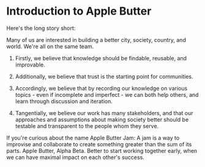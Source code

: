 Introduction to Apple Butter
============================

Here's the long story short:

Many of us are interested in building a better city, society, country, and world. We're all on the same team.

1. Firstly, we believe that knowledge should be findable, reusable, and improvable.

2. Additionally, we believe that trust is the starting point for communities.

3. Accordingly, we believe that by recording our knowledge on various topics - even if incomplete and imperfect - we can both help others, and learn through discussion and iteration.

4. Tangentially, we believe our work has many stakeholders, and that our approaches and assumptions about making society better should be testable and transparent to the people whom they serve.


If you're curious about the name Apple Butter Jam: A jam is a way to improvise and collaborate to create something greater than the sum of its parts. Apple Butter, Alpha Beta. Better to start working together early, when we can have maximal impact on each other's success.
